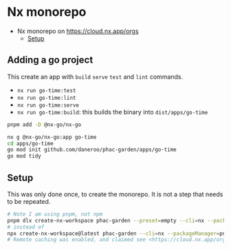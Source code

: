 # Nx monorepo

- Nx monorepo on <https://cloud.nx.app/orgs>
  - [Setup](#setup)

## Adding a go project

This create an app with `build` `serve` `test` and `lint` commands.

- `nx run go-time:test`
- `nx run go-time:lint`
- `nx run go-time:serve`
- `nx run go-time:build`: this builds the binary into `dist/apps/go-time`

```bash
pnpm add -D @nx-go/nx-go

nx g @nx-go/nx-go:app go-time
cd apps/go-time
go mod init github.com/daneroo/phac-garden/apps/go-time
go mod tidy
```

## Setup

This was only done once, to create the monorepo.  It is not a step that needs to be repeated.

```bash
# Note I am using pnpm, not npm
pnpm dlx create-nx-workspace phac-garden --preset=empty --cli=nx --packageManager=pnpm --nx-cloud true
# instead of
npx create-nx-workspace@latest phac-garden --cli=nx --packageManager=pnpm --preset=empty
# Remote caching was enabled, and claimed see <https://cloud.nx.app/orgs>
```
